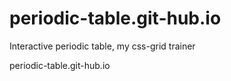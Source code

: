 # periodic-table.git-hub.io
Interactive periodic table, my css-grid trainer

periodic-table.git-hub.io
